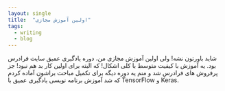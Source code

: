 ```yaml
---
layout: single
title:  "اولین آموزش مجازی"
tags:
  - writing
  - blog
---
```


شاید باورتون نشه! ولی اولین آموزش مجازی من، دوره یادگیری عمیق سایت فرادرس بود.
یه آموزش با کیفیت متوسط با کلی اشکال! که البته برای اولین کار بد هم نبود! جز پرفروش های فرادرس شد و منم یه دوره دیگه برای تکمیل مباحث براشون آماده کردم که شد آموزش برنامه نویسی یادگیری عمیق با TensorFlow و Keras.
